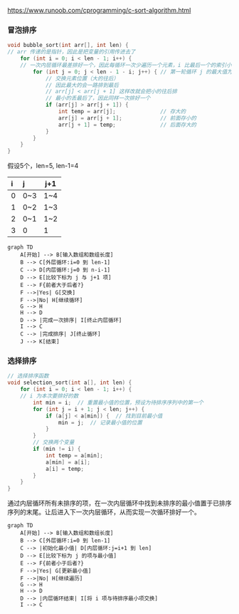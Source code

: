 
https://www.runoob.com/cprogramming/c-sort-algorithm.html

### 冒泡排序

```c
void bubble_sort(int arr[], int len) {
// arr 传递的是指针，因此是把变量的引用传进去了
    for (int i = 0; i < len - 1; i++) {         
    // 一次内层循环最差排好一个，因此每循环一次少遍历一个元素，i 比最后一个的索引小 1
        for (int j = 0; j < len - 1 - i; j++) { // 第一轮循环 j 的最大值为倒数第二个元素的索引  
            // 交换元素位置（大的往后）
            // 因此最大的会一路排到最后
            // arr[j] < arr[j + 1] 这样改就会把小的往后排
            // 最小的丢最后了，因此同样一次排好一个
            if (arr[j] > arr[j + 1]) {
                int temp = arr[j];              // 存大的
                arr[j] = arr[j + 1];            // 前面存小的
                arr[j + 1] = temp;              // 后面存大的
            }
        }
    }
}
```

假设5个，len=5, len-1=4

| i   | j   | j+1 |
| :-- | :-- | --- |
| 0   | 0~3 | 1~4 |
| 1   | 0~2 | 1~3 |
| 2   | 0~1 | 1~2 |
| 3   | 0   | 1   |

```mermaid
graph TD
    A[开始] --> B[输入数组和数组长度]
    B --> C[外层循环:i=0 到 len-1]
    C --> D[内层循环:j=0 到 n-i-1]
    D --> E[比较下标为 j 与 j+1 项]
    E --> F{前者大于后者?}
    F -->|Yes| G[交换]
    F -->|No| H[继续循环]
    G --> H
    H --> D
    D --> |完成一次排序| I[终止内层循环]
    I --> C
    C --> |完成排序| J[终止循环]
    J --> K[结束]
```

### 选择排序

```c
// 选择排序函数
void selection_sort(int a[], int len) {
    for (int i = 0; i < len - 1; i++) {
    // i 为本次要排好的数
        int min = i;  // 重置最小值的位置，预设为待排序序列中的第一个
        for (int j = i + 1; j < len; j++) {
            if (a[j] < a[min]) {  // 找到目前最小值
                min = j;  // 记录最小值的位置
            }
        }
        // 交换两个变量
        if (min != i) {
            int temp = a[min];
            a[min] = a[i];
            a[i] = temp;
        }
    }
}
```

通过内层循环所有未排序的项，在一次内层循环中找到未排序的最小值置于已排序序列的末尾。让后进入下一次内层循环，从而实现一次循环排好一个。

```mermaid
graph TD
    A[开始] --> B[输入数组和数组长度]
    B --> C[外层循环:i=0 到 len-1]
    C --> |初始化最小值| D[内层循环:j=i+1 到 len]
    D --> E[比较下标为 j 的项与最小值]
    E --> F{前者小于后者?}
    F -->|Yes| G[更新最小值]
    F -->|No| H[继续遍历]
    G --> H
    H --> D
    D --> |内层循环结束| I[将 i 项与待排序最小项交换]
    I --> C
```